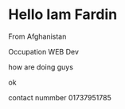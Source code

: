 # Hello Iam Fardin

From Afghanistan

Occupation WEB Dev


how are doing guys


ok

contact nummber 01737951785